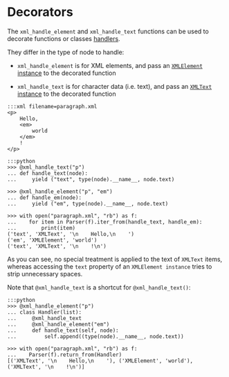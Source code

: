 # Decorators

The `xml_handle_element` and `xml_handle_text` functions can be used to decorate
functions or classes [handlers](handlers.md).

They differ in the type of node to handle:

- `xml_handle_element` is for XML elements, and pass an
  [`XMLElement` instance](nodes.md#xmlelement) to the decorated function

- `xml_handle_text` is for character data (i.e. text), and pass an
  [`XMLText` instance](nodes.md#xmltext) to the decorated function

<!---->

    :::xml filename=paragraph.xml
    <p>
        Hello,
        <em>
            world
        </em>
        !
    </p>

<!---->

    :::python
    >>> @xml_handle_text("p")
    ... def handle_text(node):
    ...     yield ("text", type(node).__name__, node.text)

    >>> @xml_handle_element("p", "em")
    ... def handle_em(node):
    ...     yield ("em", type(node).__name__, node.text)

    >>> with open("paragraph.xml", "rb") as f:
    ...    for item in Parser(f).iter_from(handle_text, handle_em):
    ...        print(item)
    ('text', 'XMLText', '\n    Hello,\n    ')
    ('em', 'XMLElement', 'world')
    ('text', 'XMLText', '\n    !\n')

As you can see, no special treatment is applied to the text of `XMLText` items, whereas
accessing the `text` property of an `XMLElement instance` tries to strip unnecessary
spaces.

Note that `@xml_handle_text` is a shortcut for `@xml_handle_text()`:

    :::python
    >>> @xml_handle_element("p")
    ... class Handler(list):
    ...     @xml_handle_text
    ...     @xml_handle_element("em")
    ...     def handle_text(self, node):
    ...         self.append((type(node).__name__, node.text))

    >>> with open("paragraph.xml", "rb") as f:
    ...    Parser(f).return_from(Handler)
    [('XMLText', '\n    Hello,\n    '), ('XMLElement', 'world'), ('XMLText', '\n    !\n')]
